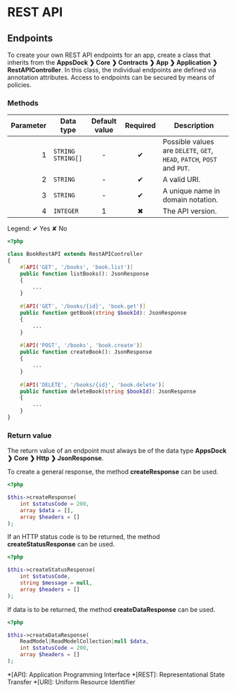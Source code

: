 # REST API

## Endpoints

To create your own REST API endpoints for an app, create a class that inherits from the **AppsDock &#10095; Core &#10095; Contracts &#10095; App &#10095; Application &#10095; RestAPIController**. In this class, the individual endpoints are defined via annotation attributes. Access to endpoints can be secured by means of policies.

### Methods

| Parameter | Data type | Default value | Required | Description
| --------: | --------- | :-----------: | :------: | ----------- 
| 1 | `STRING`<br>`STRING[]` | - | &#10004; | Possible values are `DELETE`, `GET`, `HEAD`, `PATCH`, `POST` and `PUT`.
| 2 | `STRING` | - | &#10004; | A valid URI.
| 3 | `STRING` | - | &#10004; | A unique name in domain notation.
| 4 | `INTEGER` | 1 | &#10006; | The API version.
<div class="text-align-right">Legend: &#10004; Yes &#10008; No</div>

~~~php
<?php

class BookRestAPI extends RestAPIController
{
    #[API('GET', '/books', 'book.list')]
    public function listBooks(): JsonResponse
    {
        ...
    }
    
    #[API('GET', '/books/{id}', 'book.get')]
    public function getBook(string $bookId): JsonResponse
    {
        ...
    }
    
    #[API('POST', '/books', 'book.create')]
    public function createBook(): JsonResponse
    {
        ...
    }
    
    #[API('DELETE', '/books/{id}', 'book.delete')]
    public function deleteBook(string $bookId): JsonResponse
    {
        ...
    }
}
~~~

### Return value

The return value of an endpoint must always be of the data type **AppsDock &#10095; Core &#10095; Http &#10095; JsonResponse**.

To create a general response, the method **createResponse** can be used.

~~~php
<?php

$this->createResponse(
    int $statusCode = 200,
    array $data = [],
    array $headers = []
);
~~~

If an HTTP status code is to be returned, the method **createStatusResponse** can be used.

~~~php
<?php

$this->createStatusResponse(
    int $statusCode,
    string $message = null,
    array $headers = []
);
~~~

If data is to be returned, the method **createDataResponse** can be used.

~~~php
<?php

$this->createDataResponse(
    ReadModel|ReadModelCollection|null $data,
    int $statusCode = 200,
    array $headers = []
);
~~~

*[API]: Application Programming Interface
*[REST]: Representational State Transfer
*[URI]: Uniform Resource Identifier

